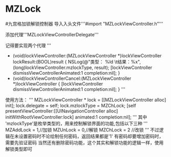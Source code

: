 # MZLock
#九宫格加锁解锁控制器
 导入入头文件'''#import "MZLockViewController.h"'''
 
 添加代理'''MZLockViewControllerDelegate'''
 
 记得要实现两个代理
 '''
 - (void)lockViewController:(MZLockViewController *)lockViewController lockResult:(BOOL)result {
    NSLog(@"类型： %ld \t结果：%x", (long)lockViewController.mzlockType, result);
    [lockViewController dismissViewControllerAnimated:1 completion:nil];
}
- (void)lockViewControllerCancel:(MZLockViewController *)lockViewController {
    [lockViewController dismissViewControllerAnimated:1 completion:nil];
}
 '''
 
 使用方法： 
 '''
 MZLockViewController * lock = [[MZLockViewController alloc] init];
    lock.delegate = self;
    lock.mzlockType = MZChLock;
    [self presentViewController:[[UINavigationController alloc] initWithRootViewController:lock] animated:1 completion:nil];
 '''
 其中 'mzlockType'是枚举类型的，用来控制解锁界面的功能,包括以下三种
 '''
     MZAddLock = 1,//加锁
    MZUnLock  = 0,//解锁
    MZChLock  = 2 //改锁
 '''
 不过逻辑在未设置密码时不论绘制任何密码，返回结果都是'1'
 有密码却要增加密码时，需要先验证密码
 当然还有删除密码功能，这个其实和解锁功能的逻辑一样，使用解锁类型即可


 
